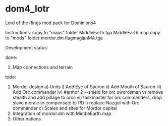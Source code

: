 # dom4_lotr
Lord of the Rings mod pack for Dominions4

Instructions:
copy to "maps" folder
  MiddleEarth.tga
  MiddleEarth.map
copy to "mods" folder
  mordor.dm
  flagmagianMA.tga


Development status:

done:
1) Map connections and terrain

todo:
1) Mordor design
  a) Units
    i) Add Eye of Sauron
    ii) Add Mouth of Sauron
    iii) Add Orc commander
    iv) #armor 2 --shield for orc swordsman
    v) remove stealth and add pillage to orcs
    vi) taskmaster for orc commanders, drop slave morale to compensate
  b) PD
    i) replace Nazgul with Orc commander
  c) Scales and sites for Mordor capital
2) Integration of mordor.dm with MiddleEarth.map
3) Other nations
